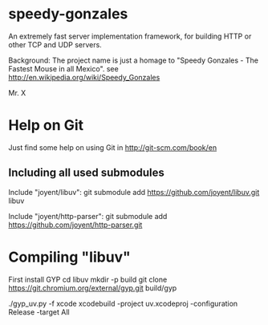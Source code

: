 speedy-gonzales
===============

An extremely fast server implementation framework, for building HTTP or other TCP and UDP servers.

Background:
The project name is just a homage to "Speedy Gonzales - The Fastest Mouse in all Mexico".
see http://en.wikipedia.org/wiki/Speedy_Gonzales

Mr. X


Help on Git
===========

Just find some help on using Git in http://git-scm.com/book/en


Including all used submodules
-----------------------------

Include "joyent/libuv":
git submodule add https://github.com/joyent/libuv.git libuv

Include "joyent/http-parser":
git submodule add https://github.com/joyent/http-parser.git

Compiling "libuv"
=================

First install GYP
cd libuv
mkdir -p build
git clone https://git.chromium.org/external/gyp.git build/gyp

./gyp_uv.py -f xcode
xcodebuild -project uv.xcodeproj -configuration Release -target All



